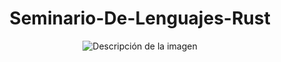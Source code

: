 <h1 align="center">Seminario-De-Lenguajes-Rust</h1>
<p align="center">
  <img src= "https://i.giphy.com/nyTiFWr5VtkRDOa1Cd.webp" autoplay alt="Descripción de la imagen">
</p>
